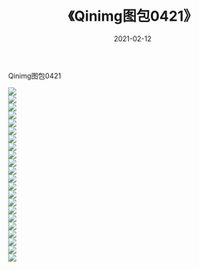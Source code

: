 ﻿---
layout: post
title:  《Qinimg图包0421》
date:   2021-02-12
img: http://imgx.orgx.ga/Qinimg图包/Qinimg图包0421/000.jpg
categories: [美女, 清纯, 唯美]
---

Qinimg图包0421

 ![](http://imgx.orgx.ga/Qinimg图包/Qinimg图包0421/001.jpg) <br>![](http://imgx.orgx.ga/Qinimg图包/Qinimg图包0421/002.jpg) <br>![](http://imgx.orgx.ga/Qinimg图包/Qinimg图包0421/003.jpg) <br>![](http://imgx.orgx.ga/Qinimg图包/Qinimg图包0421/004.jpg) <br>![](http://imgx.orgx.ga/Qinimg图包/Qinimg图包0421/005.jpg) <br>![](http://imgx.orgx.ga/Qinimg图包/Qinimg图包0421/006.jpg) <br>![](http://imgx.orgx.ga/Qinimg图包/Qinimg图包0421/007.jpg) <br>![](http://imgx.orgx.ga/Qinimg图包/Qinimg图包0421/008.jpg) <br>![](http://imgx.orgx.ga/Qinimg图包/Qinimg图包0421/009.jpg) <br>![](http://imgx.orgx.ga/Qinimg图包/Qinimg图包0421/010.jpg) <br>![](http://imgx.orgx.ga/Qinimg图包/Qinimg图包0421/011.jpg) <br>![](http://imgx.orgx.ga/Qinimg图包/Qinimg图包0421/012.jpg) <br>![](http://imgx.orgx.ga/Qinimg图包/Qinimg图包0421/013.jpg) <br>![](http://imgx.orgx.ga/Qinimg图包/Qinimg图包0421/014.jpg) <br>![](http://imgx.orgx.ga/Qinimg图包/Qinimg图包0421/015.jpg) <br>![](http://imgx.orgx.ga/Qinimg图包/Qinimg图包0421/016.jpg) <br>![](http://imgx.orgx.ga/Qinimg图包/Qinimg图包0421/017.jpg) <br>![](http://imgx.orgx.ga/Qinimg图包/Qinimg图包0421/018.jpg) <br>![](http://imgx.orgx.ga/Qinimg图包/Qinimg图包0421/019.jpg) <br>![](http://imgx.orgx.ga/Qinimg图包/Qinimg图包0421/020.jpg) <br>![](http://imgx.orgx.ga/Qinimg图包/Qinimg图包0421/021.jpg) <br>![](http://imgx.orgx.ga/Qinimg图包/Qinimg图包0421/022.jpg) <br>
